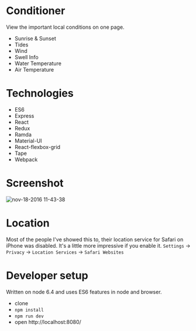 # Conditioner
View the important local conditions on one page. 
-  Sunrise & Sunset
-  Tides
-  Wind
-  Swell Info
-  Water Temperature
-  Air Temperature

# Technologies 
- ES6 
- Express
- React
- Redux
- Ramda
- Material-UI
- React-flexbox-grid
- Tape
- Webpack 

# Screenshot
![nov-18-2016 11-43-38](https://cloud.githubusercontent.com/assets/11598/20444039/518faa8c-ad84-11e6-886f-b5e0b2d10ea0.gif)

# Location 
Most of the people I've showed this to, their location service for Safari on iPhone was disabled. 
It's a little more impressive if you enable it. 
`Settings` -> `Privacy` -> `Location Services` -> `Safari Websites`

# Developer setup
Written on node 6.4 and uses ES6 features in node and browser. 

- clone
- `npm install`
- `npm run dev`
- open http://localhost:8080/
 
